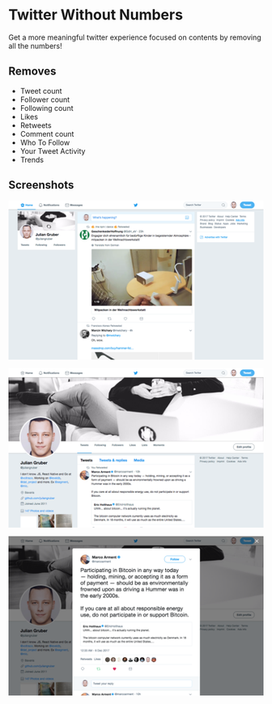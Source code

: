 
# Twitter Without Numbers

Get a more meaningful twitter experience focused on contents by removing all the numbers!

## Removes

- Tweet count
- Follower count
- Following count
- Likes
- Retweets
- Comment count
- Who To Follow
- Your Tweet Activity
- Trends

## Screenshots

![home](screenshots/home.png)

![profile](screenshots/profile.png)

![tweet](screenshots/tweet.png)
